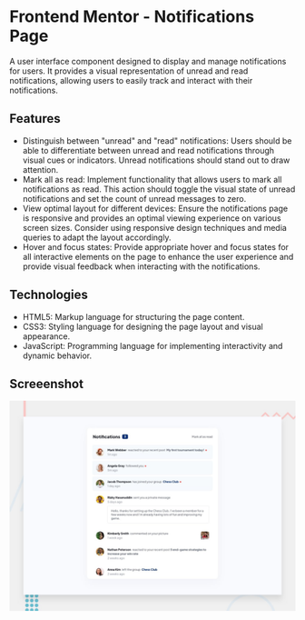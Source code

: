 # Frontend Mentor - Notifications Page
A user interface component designed to display and manage notifications for users. It provides a visual representation of unread and read notifications, allowing users to easily track and interact with their notifications.

## Features
- Distinguish between "unread" and "read" notifications: Users should be able to differentiate between unread and read notifications through visual cues or indicators. Unread notifications should stand out to draw attention.
- Mark all as read: Implement functionality that allows users to mark all notifications as read. This action should toggle the visual state of unread notifications and set the count of unread messages to zero.
- View optimal layout for different devices: Ensure the notifications page is responsive and provides an optimal viewing experience on various screen sizes. Consider using responsive design techniques and media queries to adapt the layout accordingly.
- Hover and focus states: Provide appropriate hover and focus states for all interactive elements on the page to enhance the user experience and provide visual feedback when interacting with the notifications.

## Technologies
- HTML5: Markup language for structuring the page content.
- CSS3: Styling language for designing the page layout and visual appearance.
- JavaScript: Programming language for implementing interactivity and dynamic behavior.

## Screeenshot
![Design preview for the Notifications page coding challenge](./design/desktop-preview.jpg)

